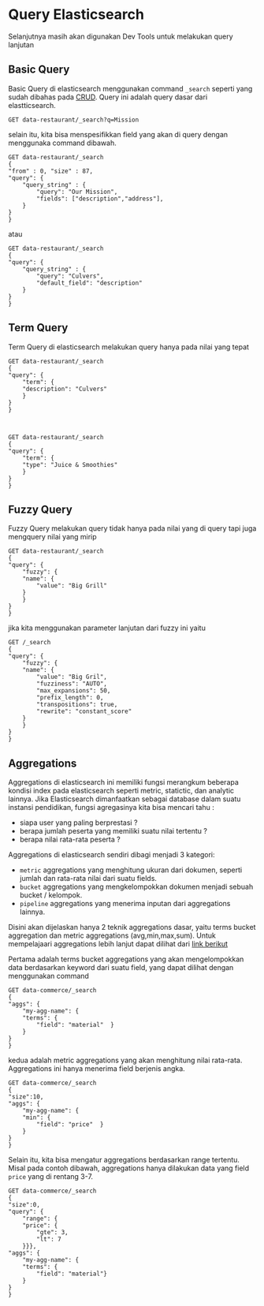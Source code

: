 # Query Elasticsearch
Selanjutnya masih akan digunakan Dev Tools untuk melakukan query lanjutan

## Basic Query
Basic Query di elasticsearch menggunakan command `_search` seperti yang sudah dibahas pada [CRUD](../crud). Query ini adalah query dasar dari elastticsearch.

    GET data-restaurant/_search?q=Mission

selain itu, kita bisa menspesifikkan field yang akan di query dengan menggunaka command dibawah.

    GET data-restaurant/_search
    {
    "from" : 0, "size" : 87,
    "query": {
        "query_string" : {
            "query": "Our Mission",
            "fields": ["description","address"],
        }
    }
    }

atau

    GET data-restaurant/_search
    {
    "query": {
        "query_string" : {
            "query": "Culvers",
            "default_field": "description"
        }
    }
    }

## Term Query
Term Query di elasticsearch melakukan query hanya pada nilai yang tepat

    GET data-restaurant/_search
    {
    "query": {
        "term": {
        "description": "Culvers"
        }
    }
    }



    GET data-restaurant/_search
    {
    "query": {
        "term": {
        "type": "Juice & Smoothies"
        }
    }
    }


## Fuzzy Query
Fuzzy Query melakukan query tidak hanya pada nilai yang di query tapi juga mengquery nilai yang mirip

    GET data-restaurant/_search
    {
    "query": {
        "fuzzy": {
        "name": {
            "value": "Big Grill"
        }
        }
    }
    }

jika kita menggunakan parameter lanjutan dari fuzzy ini yaitu

    GET /_search
    {
    "query": {
        "fuzzy": {
        "name": {
            "value": "Big Gril",
            "fuzziness": "AUTO",
            "max_expansions": 50,
            "prefix_length": 0,
            "transpositions": true,
            "rewrite": "constant_score"
        }
        }
    }
    }

## Aggregations
Aggregations di elasticsearch ini memiliki fungsi merangkum beberapa kondisi index pada elasticsearch seperti metric, statictic, dan analytic lainnya. Jika Elasticsearch dimanfaatkan sebagai database dalam suatu instansi pendidikan, fungsi agregasinya kita bisa mencari tahu :

* siapa user yang paling berprestasi ? 
* berapa jumlah peserta yang memiliki suatu nilai tertentu ?
* berapa nilai rata-rata peserta ?


Aggregations di elasticsearch sendiri dibagi menjadi 3 kategori:

* `metric` aggregations yang menghitung ukuran dari dokumen, seperti jumlah dan rata-rata nilai dari suatu fields.
* `bucket` aggregations yang mengkelompokkan dokumen menjadi sebuah bucket / kelompok.
* `pipeline` aggregations yang menerima inputan dari aggregations lainnya.

Disini akan dijelaskan hanya 2 teknik aggregations dasar, yaitu terms bucket aggregation dan metric aggregations (avg,min,max,sum). Untuk mempelajaari aggregations lebih lanjut dapat dilihat dari [link berikut](https://www.elastic.co/guide/en/elasticsearch/reference/current/search-aggregations.html)

Pertama adalah terms bucket aggregations yang akan mengelompokkan data berdasarkan keyword dari suatu field, yang dapat dilihat dengan menggunakan command

    GET data-commerce/_search
    {
    "aggs": {
        "my-agg-name": {
        "terms": {
            "field": "material"  }
        }
    }
    }

kedua adalah metric aggregations yang akan menghitung nilai rata-rata. Aggregations ini hanya menerima field berjenis angka.

    GET data-commerce/_search
    {
    "size":10,
    "aggs": {
        "my-agg-name": {
        "min": {
            "field": "price"  }
        }
    }
    }


Selain itu, kita bisa mengatur aggregations berdasarkan range tertentu. Misal pada contoh dibawah, aggregations hanya dilakukan data yang field `price` yang di rentang 3-7.

    GET data-commerce/_search
    {
    "size":0,
    "query": {
        "range": {
        "price": {
            "gte": 3,
            "lt": 7
        }}},
    "aggs": {
        "my-agg-name": {
        "terms": {
            "field": "material"}
        }
    }
    }
